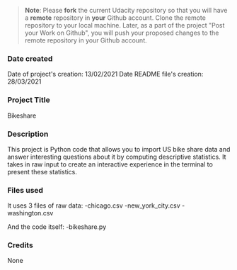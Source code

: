 >**Note**: Please **fork** the current Udacity repository so that you will have a **remote** repository in **your** Github account. Clone the remote repository to your local machine. Later, as a part of the project "Post your Work on Github", you will push your proposed changes to the remote repository in your Github account.

### Date created
Date of project's creation: 13/02/2021
Date README file's creation: 28/03/2021

### Project Title
Bikeshare

### Description
This project is Python code that allows you to import US bike share data and answer interesting questions about it by computing descriptive statistics. It takes in raw input to create an interactive experience in the terminal to present these statistics.

### Files used
It uses 3 files of raw data:
-chicago.csv
-new_york_city.csv
-washington.csv

And the code itself:
-bikeshare.py

### Credits
None
